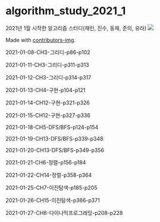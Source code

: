 # algorithm_study_2021_1
2021년 1월 시작한 알고리즘 스터디(채린, 진수, 동재, 준의, 유라)
<a href="https://github.com/winterash2/algorithm_study_2021_1/graphs/contributors">
  <img src="https://contrib.rocks/image?repo=winterash2/algorithm_study_2021_1" />
</a>

Made with [contributors-img](https://contrib.rocks).

2021-01-08-CH3-그리디-p86-p102

2021-01-11-CH3-그리디-p311-p313

2021-01-12-CH3-그리디-p314-p317

2021-01-13-CH4-구현-p104-p121

2021-01-14-CH12-구현-p321-p326

2021-01-15-CH12-구현-p327-p336

2021-01-18-CH5-DFS/BFS-p124-p154

2021-01-19-CH13-DFS/BFS-p339-p348

2021-01-20-CH13-DFS/BFS-p349-p356

2021-01-21-CH6-정렬-p156-p184

2021-01-22-CH14-정렬-p358-p364

2021-01-25-CH7-이진탐색-p185-p205

2021-01-26-CH15-이진탐색-p366-p371

2021-01-27-CH8-다이나믹프로그래밍-p208-p228
